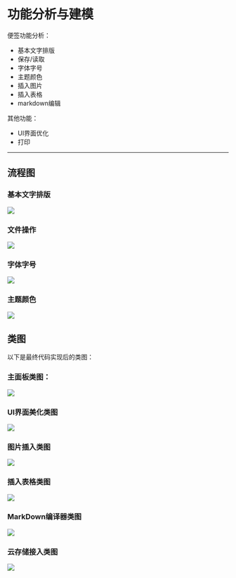 # 功能分析与建模

便签功能分析：

* 基本文字排版
* 保存/读取
* 字体字号
* 主题颜色
* 插入图片
* 插入表格
* markdown编辑

其他功能：
* UI界面优化
* 打印

********

## 流程图
### 基本文字排版
![](/assets/createwindow.png)

### 文件操作
![](/assets/filefunc.png)

### 字体字号
![](/assets/formatfunc.png)

### 主题颜色
![](/assets/colorfunc.png)


## 类图
以下是最终代码实现后的类图：
### 主面板类图：
![](/pic/umlpic/guiuml.png)

### UI界面美化类图
![](/pic/umlpic/scrolluml.png)

### 图片插入类图
![](/pic/umlpic/pictureuml.png)

### 插入表格类图
![](/pic/umlpic/tableuml.png)

### MarkDown编译器类图
![](/pic/umlpic/mdparderuml.png)

### 云存储接入类图
![](/pic/umlpic/clouduml.png)
